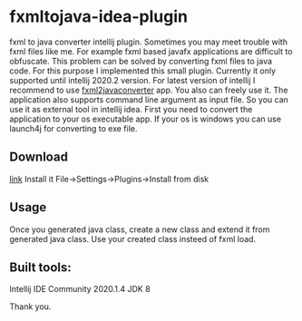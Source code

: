 # fxmltojava-idea-plugin
fxml to java converter intellij plugin.
Sometimes you may meet trouble with fxml files like me. For example fxml based javafx applications are difficult to obfuscate. 
This problem can be solved by converting fxml files to java code.
For this purpose I implemented this small plugin. Currently it only supported until intellij 2020.2 version. For latest version of intellij I recommend to use [fxml2javaconverter](https://github.com/garawaa/fxml2javaconverter) app.
You also can freely use it. 
The application also supports command line argument as input file. So you can use it as external tool in intellij idea. First you need to convert the application to your os executable app. If your os is windows you can use launch4j for converting to exe file.
## Download
[link](https://raw.githubusercontent.com/garawaa/fxmltojava-idea-plugin/master/fxmltojava-idea-plugin.zip)
Install it File->Settings->Plugins->Install from disk
## Usage
Once you generated java class, create a new class and extend it from generated java class. Use your created class insteed of fxml load.

## Built tools:
Intellij IDE Community 2020.1.4
JDK 8

Thank you.
